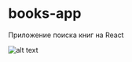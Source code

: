 # books-app
Приложение поиска книг на React

![alt text](https://sun9-8.userapi.com/impg/h-2BKvPeCqX4cymLDhpo82SeNYni8tbVEU5aMA/syyyDXn1hbU.jpg?size=1920x1080&quality=96&sign=818a6b4ab7703f88bf73fea003fd2e23&type=album)
